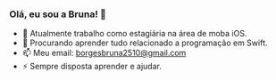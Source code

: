 ### Olá, eu sou a Bruna! 👋

- 🔭 Atualmente trabalho como estagiária na área de moba iOS.
- 🌱 Procurando aprender tudo relacionado a programação em Swift.
- 📫 Meu email: borgesbruna2510@gmail.com
- ⚡ Sempre disposta aprender e ajudar.
